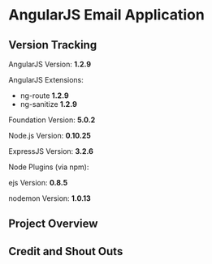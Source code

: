 <h1>AngularJS Email Application</h1>

<h2>Version Tracking</h2>
<p>AngularJS Version: <b>1.2.9</b></p>
<p>AngularJS Extensions:</p>
<ul>
	<li>ng-route <b>1.2.9</b></li>
	<li>ng-sanitize <b>1.2.9</b></li>
</ul>
<p>Foundation Version: <b>5.0.2</b></p>

<p>Node.js Version: <b>0.10.25</b></p>
<p>ExpressJS Version: <b>3.2.6</b></p>

<p>Node Plugins (via npm):</p>
<p>ejs Version: <b>0.8.5</b></p>
<p>nodemon Version: <b>1.0.13</b></p>

<h2>Project Overview</h2>

<h2>Credit and Shout Outs</h2>
